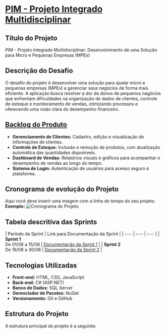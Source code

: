# [PIM - Projeto Integrado Multidisciplinar](https://github.com/JoaoPcvv/PimWeb)

## Título do Projeto
PIM - Projeto Integrado Multidisciplinar: Desenvolvimento de uma Solução para Micro e Pequenas Empresas (MPEs)

## Descrição do Desafio
O desafio do projeto é desenvolver uma solução para ajudar micro e pequenas empresas (MPEs) a gerenciar seus negócios de forma mais eficiente. A aplicação busca resolver a dor de donos de pequenos negócios que enfrentam dificuldades na organização de dados de clientes, controle de estoque e monitoramento de vendas, otimizando processos e oferecendo uma visão clara do desempenho financeiro.

## [Backlog do Produto](https://github.com/JoaoPcvv/PimWeb/blob/main/Analise%20POO/Requisitos.txt)
* **Gerenciamento de Clientes:** Cadastro, edição e visualização de informações de clientes.
* **Controle de Estoque:** Inclusão e remoção de produtos, com atualização automática das quantidades disponíveis.
* **Dashboard de Vendas:** Relatórios visuais e gráficos para acompanhar o desempenho de vendas ao longo do tempo.
* **Sistema de Login:** Autenticação de usuários para acesso seguro à plataforma.

## Cronograma de evolução do Projeto
Aqui você deve inserir uma imagem com a linha do tempo do seu projeto.
**Exemplo:**
![Cronograma do Projeto](https://www.exemplo.com/caminho/para/sua/imagem/cronograma.png)


## Tabela descritiva das Sprints
| Período da Sprint | Link para Documentação da Sprint |
| :--- | :--- | :--- |
| **Sprint 1**<br>De 01/08 a 15/08 | [Documentação da Sprint 1](Docs/DoD-e-DoR-Sprint-1.md) |
| **Sprint 2**<br>De 16/08 a 30/08 | [Documentação da Sprint 2](Docs/DoD-e-DoR-Sprint-2.md) |


## Tecnologias Utilizadas
* **Front-end:** HTML, CSS, JavaScript
* **Back-end:** C# (ASP.NET)
* **Banco de Dados:** SQL Server
* **Gerenciador de Pacotes:** NuGet
* **Versionamento:** Git e GitHub

## Estrutura do Projeto
A estrutura principal do projeto é a seguinte:
